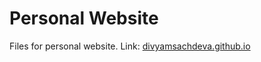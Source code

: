 # Personal Website
Files for personal website. Link: [divyamsachdeva.github.io](https://divyamsachdeva.github.io "Personal Website")
